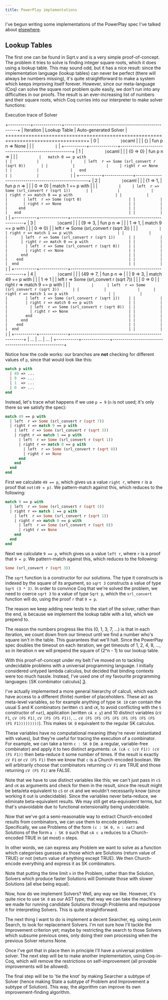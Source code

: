 ```yaml
---
title: PowerPlay implementations
---
```

I've begun writing some implementations of the PowerPlay spec I've talked about
[elsewhere](/essays/powerplay).

## Lookup Tables ##

The first one can be found in Sqrt.v and is a very simple proof-of-concept. The problem it tries to solve is finding integer square roots, which it does using a lookup table. This may sound odd, but it has a nice result: since the implementation language (lookup tables) can never be perfect (there will always be numbers missing), it's quite straightforward to make a system which keeps improving itself forever. However, since our meta-language (Coq) can solve the square root problem quite easily, we don't run into any difficulties in our proofs. The result is an ever-increasing list of numbers and their square roots, which Coq curries into our interpreter to make solver functions:

<div class="summarise">
<span class="summary">Execution trace of Solver</span>

+-----------+--------------+------------------------------------------------------+
| Iteration | Lookup Table | Auto-generated Solver                                |
+===========+==============+======================================================+
|     0     | ```          | ```ocaml                                             |
|           | {}           | fun p n => None                                      |
|           | ```          | ```                                                  |
+-----------+--------------+------------------------------------------------------+
|     1     | ```          | ```ocaml                                             |
|           | {0 => 0}     | fun p n =>                                           |
|           | ```          |   match 0 == p with                                  |
|           |              |     | left  r => Some (srl_convert r (sqrt 0))       |
|           |              |     | right r => None                                |
|           |              |   end                                                |
|           |              | ```                                                  |
+-----------+--------------+------------------------------------------------------+
|     2     | ```          | ```ocaml                                             |
|           | {1 => 1,     | fun p n =>                                           |
|           |  0 => 0}     |   match 1 == p with                                  |
|           | ```          |     | left  r => Some (srl_convert r (sqrt 1))       |
|           |              |     | right r => match 0 == p with                   |
|           |              |       | left  r => Some (sqrt 0)                     |
|           |              |       | right r => None                              |
|           |              |     end                                              |
|           |              |   end                                                |
|           |              | ```                                                  |
+-----------+--------------+------------------------------------------------------+
|     3     | ```          | ```ocaml                                             |
|           | {9 => 3,     | fun p n =>                                           |
|           |  1 => 1,     |  match 9 == p with                                   |
|           |  0 => 0}     |    | left  r => Some (srl_convert r (sqrt 3))        |
|           | ```          |    | right r => match 1 == p with                    |
|           |              |      | left  r => Some (srl_convert r (sqrt 1))      |
|           |              |      | right r => match 0 == p with                  |
|           |              |        | left  r => Some (srl_convert r (sqrt 0))    |
|           |              |        | right r => None                             |
|           |              |      end                                             |
|           |              |    end                                               |
|           |              |  end                                                 |
|           |              | ```                                                  |
+-----------+--------------+------------------------------------------------------+
|     4     | ```          | ```ocaml                                             |
|           | {49 => 7,    | fun p n =>                                           |
|           |   9 => 3,    |  match 49 == p with                                  |
|           |   1 => 1     |    | left  r => Some (srl_convert r (sqrt 7))        |
|           |   0 => 0     |    | right r => match 9 == p with                    |
|           | ```          |      | left  r => Some (srl_convert r (sqrt 3))      |
|           |              |      | right r => match 1 == p with                  |
|           |              |        | left  r => Some (srl_convert r (sqrt 1))    |
|           |              |        | right r => match 0 == p with                |
|           |              |          | left  r => Some (srl_convert r (sqrt 0))  |
|           |              |          | right r => None                           |
|           |              |        end                                           |
|           |              |      end                                             |
|           |              |    end                                               |
|           |              |  end                                                 |
|           |              | ```                                                  |
+-----------+--------------+------------------------------------------------------+
| ...       | ...          | ...                                                  |
+-----------+--------------+------------------------------------------------------+

</div>

Notice how the code works: our branches are **not** checking for different values of `p`, since that would look like this:

```ocaml
match p with
  | 49 => ...
  | 9  => ...
  | 1  => ...
  | 0  => ...
end
```

Instead, let's trace what happens if we use `p = 9` (`n` is not used; it's only there so we satisfy the spec):

```ocaml
match 49 == p with
  | left  r => Some (srl_convert r (sqrt 7))
  | right r => match 9 == p with
    | left  r => Some (srl_convert r (sqrt 3))
    | right r => match 1 == p with
      | left  r => Some (srl_convert r (sqrt 1))
      | right r => match 0 == p with
        | left  r => Some (srl_convert r (sqrt 0))
        | right r => None
      end
    end
  end
end
```

First we calculate `49 == p`, which gives us a value `right r`, where `r` is a proof that `not(49 = p)`. We pattern-match against this, which reduces to the following:

```ocaml
match 9 == p with
  | left  r => Some (srl_convert r (sqrt 3))
  | right r => match 1 == p with
    | left  r => Some (srl_convert r (sqrt 1))
    | right r => match 0 == p with
      | left  r => Some (srl_convert r (sqrt 0))
      | right r => None
    end
  end
end
```

Next we calculate `9 == p`, which gives us a value `left r`, where `r` is a proof that `9 = p`. We pattern-match against this, which reduces to the following:

```ocaml
Some (srl_convert r (sqrt 3))
```

The `sqrt` function is a constructor for our solutions. The type it constructs is indexed by the square of its argument, so `sqrt 3` constructs a value of type `Sqrt (3 * 3)`. In order to convince Coq that we're solved the problem, we need to coerce `sqrt 3` to a value of type `Sqrt p`, which the `srl_convert` function will do, using the proof `r` that `9 = p`.

The reason we keep adding new tests to the start of the solver, rather than the end, is because we implement the lookup table with a list, which we prepend to.

The reason the numbers progress like this (0, 1, 3, 7, ...) is that in each iteration, we count down from our timeout until we find a number who's square isn't in the table. This guarantees that we'll halt. Since the PowerPlay spec doubles the timeout on each iteration, we get timeouts of 1, 2, 4, 8, ..., so in iteration n we will prepend the square of (2^n - 1) to our lookup table.

With this proof-of-concept under my belt I've moved on to tackling undecidable problems with a universal programming language. I initially considered untyped lambda calculus, but decided that binding contexts were too much hassle. Instead, I've used one of my favourite programming languages: [SK combinator calculus] [3].

[3]: http://en.wikipedia.org/wiki/SKI_combinator_calculus

I've actually implemented a more general hierarchy of calculi, which each have access to a different (finite) number of placeholders. These act as meta-level variables, so for example anything of type `SK 10` can contain the usual S and K combinators (written `cS` and `cK`, to avoid conflicting with the `S` constructor of `nat`), application (written `cA x y`) and 10 distinct variables (`cV F1`, `cV (FS F1)`, `cV (FS (FS F1))`, ... `cV (FS (FS (FS (FS (FS (FS (FS (FS (FS F1)))))))))`). This makes `SK 0` equivalent to the regular SK calculus.

These variables have no computational meaning (they're never instantiated with values), but they're useful for tracing the execution of a combinator. For example, we can take a term `c : SK 0` (ie. a regular, variable-free combinator) and apply it to two distinct arguments: `cA (cA c (cV F1)) (cV (FS F1))` then beta-reduce it some number of times. If the result is exactly `cV F1` or `cV (FS F1)` then we know that `c` is a Church-encoded boolean. We will arbitrarily choose that combinators returning `cV F1` are TRUE and those returning `cV (FS F1)` are FALSE.

Note that we have to use distinct variables like this; we can't just pass in `cS` and `cK` as arguments and check for them in the result, since the result might be beta/eta equivalent to `cS` or `cK` and we wouldn't necessarily know (since working it out is undecidable). Since the variables never beta-reduce, we eliminate beta-equivalent results. We may still get eta-equivalent terms, but that's unavoidable due to functional extensionality being undecidable.

Now that we've got a semi-reasonable way to extract Church-encoded results from combinators, we can use them to encode problems. Specifically, we use Problems of the form `(c : SK 0, n : nat)` and Solutions of the form `a : SK 0` such that `cA c a` reduces to a Church-encoded TRUE in (at most) `n` steps.

In other words, we can express any Problem we want to solve as a function which categorises guesses as those which are Solutions (return value of TRUE) or not (return value of anything except TRUE). We then Church-encode everything and express it as SK combinators.

Note that putting the time limit `n` in the Problem, rather than the Solution, Solvers which produce faster Solutions will Dominate those with slower Solutions (all else being equal).

Now, how do we implement Solvers? Well, any way we like. However, it's quite nice to use `SK 0` as our AST type; that way we can take the machinery we made for running candidate Solutions through Problems and repurpose it for interpreting Solvers. This is quite straightforward.

The next thing I want to do is implement a decent Searcher, eg. using Levin Search, to look for replacement Solvers. I'm not sure how I'll tackle the Improvement criterion yet; maybe by restricting the search to those Solvers which subsume previous ones, only doing their own processing when the previous Solver returns None.

Once I've got that in place then in principle I'll have a universal problem solver. The next step will be to make another implementation, using Coq-in-Coq, which will remove the restrictions on self-improvement (all provable improvements will be allowed).

The final step will be to 'tie the knot' by making Searcher a subtype of Solver (hence making State a subtype of Problem and Improvement a subtype of Solution). This way, the algorithm can improve its own improvement-finding algorithm.
